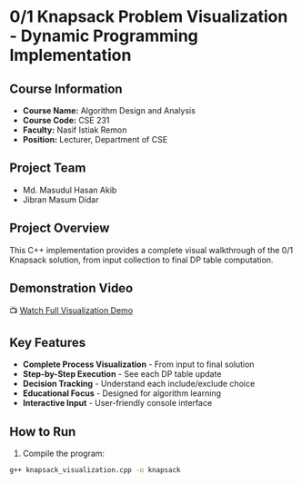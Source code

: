 # 0/1 Knapsack Problem Visualization - Dynamic Programming Implementation

## Course Information
- **Course Name:** Algorithm Design and Analysis  
- **Course Code:** CSE 231  
- **Faculty:** Nasif Istiak Remon  
- **Position:** Lecturer, Department of CSE  

## Project Team
- Md. Masudul Hasan Akib  
- Jibran Masum Didar  

## Project Overview
This C++ implementation provides a complete visual walkthrough of the 0/1 Knapsack solution, from input collection to final DP table computation.

## Demonstration Video
📺 [Watch Full Visualization Demo](https://drive.google.com/drive/folders/1wZOcLGQ8Fkq8a_P3KYgNlVRuTm49FFCL?usp=drive_link)

## Key Features
- **Complete Process Visualization** - From input to final solution
- **Step-by-Step Execution** - See each DP table update
- **Decision Tracking** - Understand each include/exclude choice
- **Educational Focus** - Designed for algorithm learning
- **Interactive Input** - User-friendly console interface

## How to Run
1. Compile the program:
```bash
g++ knapsack_visualization.cpp -o knapsack
